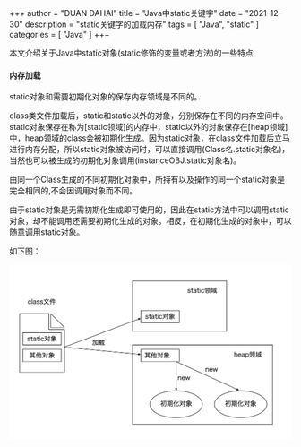 +++
author = "DUAN DAHAI"
title = "Java中static关键字"
date = "2021-12-30"
description = "static关键字的加载内存"
tags = [
    "Java",
    "static"
]
categories = [
    "Java"
]
+++

本文介绍关于Java中static对象(static修饰的变量或者方法)的一些特点

#### 内存加载
static对象和需要初期化对象的保存内存领域是不同的。

class类文件加载后，static和static以外的对象，分别保存在不同的内存空间中。static对象保存在称为[static领域]的内存中，static以外的对象保存在[heap领域]中，heap领域的class会被初期化生成。因为static对象，在class文件加载后立马进行内存分配，所以static对象被访问时，可以直接调用(Class名.static对象名)，当然也可以被生成的初期化对象调用(instanceOBJ.static对象名)。

由同一个Class生成的不同初期化对象中，所持有以及操作的同一个static对象是完全相同的,不会因调用对象而不同。

由于static对象是无需初期化生成即可使用的，因此在static方法中可以调用static对象，却不能调用还需要初期化生成的对象。相反，在初期化生成的对象中，可以随意调用static对象。

如下图：

![static内存领域](/media/zh/20211230-java-static.zh-cn-1.png)

